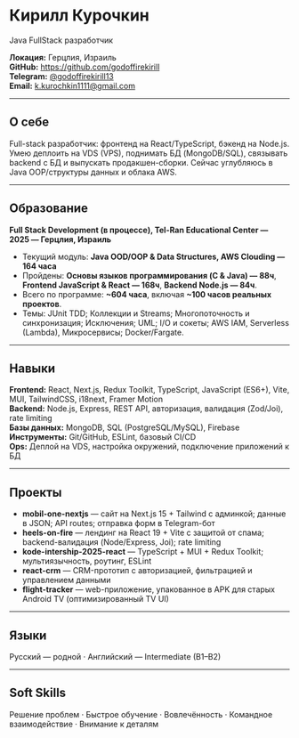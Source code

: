 # Кирилл Курочкин
Java FullStack разработчик

**Локация:** Герцлия, Израиль  
**GitHub:** https://github.com/godoffirekirill  
**Telegram:** [@godoffirekirill13](https://t.me/godoffirekirill13)  
**Email:** k.kurochkin1111@gmail.com

----

## О себе
Full-stack разработчик: фронтенд на React/TypeScript, бэкенд на Node.js. Умею деплоить на VDS (VPS), поднимать БД (MongoDB/SQL), связывать backend с БД и выпускать продакшен-сборки. Сейчас углубляюсь в Java OOP/структуры данных и облака AWS.

---

## Образование
**Full Stack Development (в процессе), Tel-Ran Educational Center — 2025 — Герцлия, Израиль**  
- Текущий модуль: **Java OOD/OOP & Data Structures, AWS Clouding — 164 часа**  
- Пройдены: **Основы языков программирования (C & Java) — 88ч**, **Frontend JavaScript & React — 168ч**, **Backend Node.js — 84ч**.  
- Всего по программе: **~604 часа**, включая **~100 часов реальных проектов**.  
- Темы: JUnit TDD; Коллекции и Streams; Многопоточность и синхронизация; Исключения; UML; I/O и сокеты; AWS IAM, Serverless (Lambda), Микросервисы; Docker/Fargate.

---

## Навыки
**Frontend:** React, Next.js, Redux Toolkit, TypeScript, JavaScript (ES6+), Vite, MUI, TailwindCSS, i18next, Framer Motion  
**Backend:** Node.js, Express, REST API, авторизация, валидация (Zod/Joi), rate limiting  
**Базы данных:** MongoDB, SQL (PostgreSQL/MySQL), Firebase  
**Инструменты:** Git/GitHub, ESLint, базовый CI/CD  
**Ops:** Деплой на VDS, настройка окружений, подключение приложений к БД

---

## Проекты
- **mobil-one-nextjs** — сайт на Next.js 15 + Tailwind с админкой; данные в JSON; API routes; отправка форм в Telegram-бот  
- **heels-on-fire** — лендинг на React 19 + Vite с защитой от спама; backend-валидация (Node/Express, Joi); rate limiting  
- **kode-intership-2025-react** — TypeScript + MUI + Redux Toolkit; мультиязычность, роутинг, ESLint  
- **react-crm** — CRM-прототип с авторизацией, фильтрацией и управлением данными  
- **flight-tracker** — web-приложение, упакованное в APK для старых Android TV (оптимизированный TV UI)

---

## Языки
Русский — родной · Английский — Intermediate (B1–B2)

---

## Soft Skills
Решение проблем · Быстрое обучение · Вовлечённость · Командное взаимодействие · Внимание к деталям

